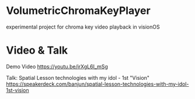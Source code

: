 # VolumetricChromaKeyPlayer

experimental project for chroma key video playback in visionOS


# Video & Talk

Demo Video
https://youtu.be/irXgL6I_mSg

Talk: Spatial Lesson technologies with my idol - 1st "Vision"
https://speakerdeck.com/banjun/spatial-lesson-technologies-with-my-idol-1st-vision

